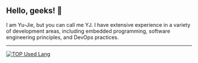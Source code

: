 ## Hello, geeks! 👋

I am Yu-Jie, but you can call me YJ. I have extensive experience in a variety of development areas, including embedded programming, software engineering principles, and DevOps practices.

<!-- 🌱 Currently active in organization [Cerana Studio](https://github.com/CeranaTeam). 

#### 🔭 What do I do and What have I done?
* I used to work on combining opencv and arduino to make an hardware-based game-assistant in [Lary Technology](https://github.com/Lary-Tech). 
* I am currently in [Cerana Studio](https://github.com/CeranaTeam), which is a team that tries to take on cases, work on projects, participate in competitions and hold study group together.
-->
<!-- ![](https://skillicons.dev/icons?perline=15&i=vue,nuxt,tailwind,expressjs,mongodb,firebase,vercel,gcp,docker,arduino) -->
---
<!-- [![YJack's GitHub stats](https://github-readme-stats.vercel.app/api?username=YJack0000)](https://github.com/anuraghazra/github-readme-stats)
<br></br>
-->

[![TOP Used Lang](https://github-readme-stats.vercel.app/api/top-langs/?username=YJack0000&layout=compact)](https://github.com/anuraghazra/github-readme-stats)
<!-- [![trophy](https://github-profile-trophy.vercel.app/?username=YJack0000&theme=onedark)](https://github.com/ryo-ma/github-profile-trophy) -->
